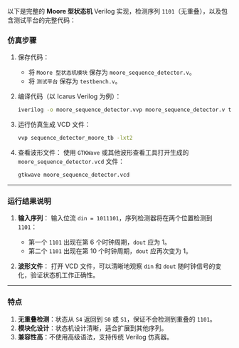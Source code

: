 以下是完整的 **Moore 型状态机** Verilog 实现，检测序列 `1101`（无重叠），以及包含测试平台的完整代码：

### 仿真步骤

1. 保存代码：
   - 将 `Moore 型状态机模块` 保存为 `moore_sequence_detector.v`。
   - 将 `测试平台` 保存为 `testbench.v`。

2. 编译代码（以 Icarus Verilog 为例）：
   ```bash
   iverilog -o moore_sequence_detector.vvp moore_sequence_detector.v testbench.v
   ```

3. 运行仿真生成 VCD 文件：
   ```bash
   vvp sequence_detector_moore_tb -lxt2
   ```

4. 查看波形文件：
   使用 `GTKWave` 或其他波形查看工具打开生成的 `moore_sequence_detector.vcd` 文件：
   ```bash
   gtkwave moore_sequence_detector.vcd
   ```

---

### 运行结果说明

1. **输入序列**：
   输入位流 `din = 1011101`，序列检测器将在两个位置检测到 `1101`：
   - 第一个 `1101` 出现在第 6 个时钟周期，`dout` 应为 1。
   - 第二个 `1101` 出现在第 10 个时钟周期，`dout` 应再次变为 1。

2. **波形文件**：
   打开 VCD 文件，可以清晰地观察 `din` 和 `dout` 随时钟信号的变化，验证状态机工作正确性。

---

### 特点

1. **无重叠检测**：状态从 `S4` 返回到 `S0` 或 `S1`，保证不会检测到重叠的 `1101`。
2. **模块化设计**：状态机设计清晰，适合扩展到其他序列。
3. **兼容性高**：不使用高级语法，支持传统 Verilog 仿真器。